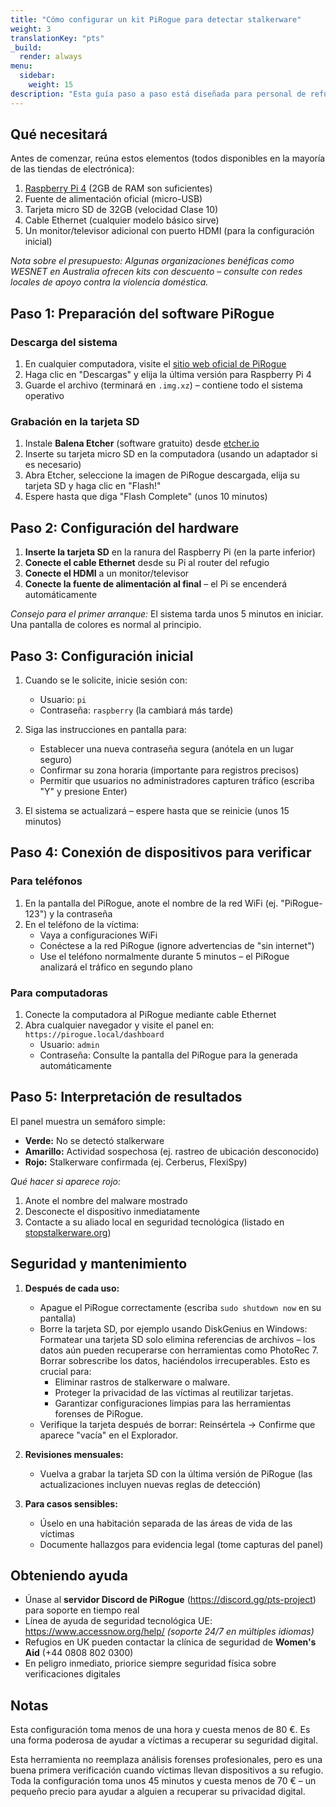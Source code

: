 ```yaml
---
title: "Cómo configurar un kit PiRogue para detectar stalkerware"
weight: 3
translationKey: "pts"
_build:
  render: always
menu:
  sidebar:
    weight: 15
description: "Esta guía paso a paso está diseñada para personal de refugios sin conocimientos técnicos. Le ayudará a configurar un dispositivo simple que puede verificar computadoras y teléfonos en busca de software de rastreo oculto utilizado por agresores."
---
```


## Qué necesitará

Antes de comenzar, reúna estos elementos (todos disponibles en la mayoría de las tiendas de electrónica):

1. [Raspberry Pi 4](https://www.raspberrypi.com/products/raspberry-pi-4-model-b/) (2GB de RAM son suficientes)  
2. Fuente de alimentación oficial (micro-USB)  
3. Tarjeta micro SD de 32GB (velocidad Clase 10)  
4. Cable Ethernet (cualquier modelo básico sirve)  
5. Un monitor/televisor adicional con puerto HDMI (para la configuración inicial)  

*Nota sobre el presupuesto: Algunas organizaciones benéficas como WESNET en Australia ofrecen kits con descuento – consulte con redes locales de apoyo contra la violencia doméstica.*

## Paso 1: Preparación del software PiRogue  

### Descarga del sistema  

1. En cualquier computadora, visite el [sitio web oficial de PiRogue](https://pts-project.org)  
2. Haga clic en "Descargas" y elija la última versión para Raspberry Pi 4   
3. Guarde el archivo (terminará en `.img.xz`) – contiene todo el sistema operativo  

### Grabación en la tarjeta SD

1. Instale **Balena Etcher** (software gratuito) desde [etcher.io](https://www.balena.io/etcher/)  
2. Inserte su tarjeta micro SD en la computadora (usando un adaptador si es necesario)  
3. Abra Etcher, seleccione la imagen de PiRogue descargada, elija su tarjeta SD y haga clic en "Flash!"  
4. Espere hasta que diga "Flash Complete" (unos 10 minutos)

## Paso 2: Configuración del hardware  

1. **Inserte la tarjeta SD** en la ranura del Raspberry Pi (en la parte inferior)  
2. **Conecte el cable Ethernet** desde su Pi al router del refugio  
3. **Conecte el HDMI** a un monitor/televisor  
4. **Conecte la fuente de alimentación al final** – el Pi se encenderá automáticamente  

*Consejo para el primer arranque:* El sistema tarda unos 5 minutos en iniciar. Una pantalla de colores es normal al principio.

## Paso 3: Configuración inicial  

1. Cuando se le solicite, inicie sesión con:  
   - Usuario: `pi`  
   - Contraseña: `raspberry` (la cambiará más tarde)  

2. Siga las instrucciones en pantalla para:  
   - Establecer una nueva contraseña segura (anótela en un lugar seguro)  
   - Confirmar su zona horaria (importante para registros precisos)  
   - Permitir que usuarios no administradores capturen tráfico (escriba "Y" y presione Enter)   

3. El sistema se actualizará – espere hasta que se reinicie (unos 15 minutos)

## Paso 4: Conexión de dispositivos para verificar  

### Para teléfonos

1. En la pantalla del PiRogue, anote el nombre de la red WiFi (ej. "PiRogue-123") y la contraseña  
2. En el teléfono de la víctima:  
   - Vaya a configuraciones WiFi  
   - Conéctese a la red PiRogue (ignore advertencias de "sin internet")  
   - Use el teléfono normalmente durante 5 minutos – el PiRogue analizará el tráfico en segundo plano   

### Para computadoras

1. Conecte la computadora al PiRogue mediante cable Ethernet  
2. Abra cualquier navegador y visite el panel en: `https://pirogue.local/dashboard`  
   - Usuario: `admin`  
   - Contraseña: Consulte la pantalla del PiRogue para la generada automáticamente

## Paso 5: Interpretación de resultados  

El panel muestra un semáforo simple:

- **Verde:** No se detectó stalkerware  
- **Amarillo:** Actividad sospechosa (ej. rastreo de ubicación desconocido)  
- **Rojo:** Stalkerware confirmada (ej. Cerberus, FlexiSpy)   

*Qué hacer si aparece rojo:*

1. Anote el nombre del malware mostrado  
2. Desconecte el dispositivo inmediatamente  
3. Contacte a su aliado local en seguridad tecnológica (listado en [stopstalkerware.org](https://stopstalkerware.org/resources/#find-support))

## Seguridad y mantenimiento  

1. **Después de cada uso:**  
   - Apague el PiRogue correctamente (escriba `sudo shutdown now` en su pantalla)  
   - Borre la tarjeta SD, por ejemplo usando DiskGenius en Windows: Formatear una tarjeta SD solo elimina referencias de archivos – los datos aún pueden recuperarse con herramientas como PhotoRec 7. Borrar sobrescribe los datos, haciéndolos irrecuperables. Esto es crucial para:
      - Eliminar rastros de stalkerware o malware.
      - Proteger la privacidad de las víctimas al reutilizar tarjetas.
      - Garantizar configuraciones limpias para las herramientas forenses de PiRogue.
   - Verifique la tarjeta después de borrar: Reinsértela → Confirme que aparece "vacía" en el Explorador.

2. **Revisiones mensuales:**  
   - Vuelva a grabar la tarjeta SD con la última versión de PiRogue (las actualizaciones incluyen nuevas reglas de detección)   

3. **Para casos sensibles:**  
   - Úselo en una habitación separada de las áreas de vida de las víctimas  
   - Documente hallazgos para evidencia legal (tome capturas del panel)

## Obteniendo ayuda  

- Únase al **servidor Discord de PiRogue** (https://discord.gg/pts-project) para soporte en tiempo real  
- Línea de ayuda de seguridad tecnológica UE: https://www.accessnow.org/help/ *(soporte 24/7 en múltiples idiomas)*
- Refugios en UK pueden contactar la clínica de seguridad de **Women's Aid** (+44 0808 802 0300)   
- En peligro inmediato, priorice siempre seguridad física sobre verificaciones digitales

## Notas

Esta configuración toma menos de una hora y cuesta menos de 80 €. Es una forma poderosa de ayudar a víctimas a recuperar su seguridad digital.

Esta herramienta no reemplaza análisis forenses profesionales, pero es una buena primera verificación cuando víctimas llevan dispositivos a su refugio. Toda la configuración toma unos 45 minutos y cuesta menos de 70 € – un pequeño precio para ayudar a alguien a recuperar su privacidad digital.
